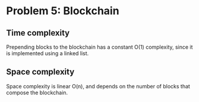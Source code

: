 # Problem 5: Blockchain
## Time complexity
Prepending blocks to the blockchain has a constant O(1) complexity, since it is implemented using a linked list.
## Space complexity
Space complexity is linear O(n), and depends on the number of blocks that compose the blockchain.